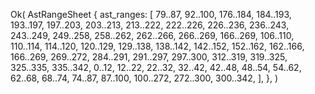 Ok(
    AstRangeSheet {
        ast_ranges: [
            79..87,
            92..100,
            176..184,
            184..193,
            193..197,
            197..203,
            203..213,
            213..222,
            222..226,
            226..236,
            236..243,
            243..249,
            249..258,
            258..262,
            262..266,
            266..269,
            166..269,
            106..110,
            110..114,
            114..120,
            120..129,
            129..138,
            138..142,
            142..152,
            152..162,
            162..166,
            166..269,
            269..272,
            284..291,
            291..297,
            297..300,
            312..319,
            319..325,
            325..335,
            335..342,
            0..12,
            12..22,
            22..32,
            32..42,
            42..48,
            48..54,
            54..62,
            62..68,
            68..74,
            74..87,
            87..100,
            100..272,
            272..300,
            300..342,
        ],
    },
)